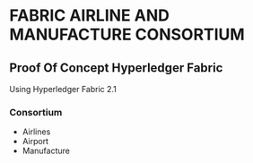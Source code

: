 # FABRIC AIRLINE AND MANUFACTURE CONSORTIUM

## Proof Of Concept Hyperledger Fabric

Using Hyperledger Fabric 2.1

### Consortium

- Airlines
- Airport
- Manufacture
